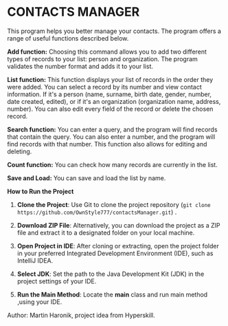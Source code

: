 # CONTACTS MANAGER

This program helps you better manage your contacts. The program offers a range of useful functions described below.

**Add function:**
Choosing this command allows you to add two different types of records to your list: person and organization. 
The program validates the number format and adds it to your list.

**List function:**
This function displays your list of records in the order they were added. 
You can select a record by its number and view contact information. 
If it's a person (name, surname, birth date, gender, number, date created, edited), or if it's an organization (organization name, address, number).
You can also edit every field of the record or delete the chosen record.

**Search function:**
You can enter a query, and the program will find records that contain the query. 
You can also enter a number, and the program will find records with that number. 
This function also allows for editing and deleting.

**Count function:**
You can check how many records are currently in the list.

**Save and Load:**
You can save and load the list by name.

**How to Run the Project**

1. **Clone the Project**: Use Git to clone the project repository (`git clone https://github.com/OwnStyle777/contactsManager.git`) .

2. **Download ZIP File**: Alternatively, you can download the project as a ZIP file and extract it to a designated folder on your local machine.

3. **Open Project in IDE**: After cloning or extracting, open the project folder in your preferred Integrated Development Environment (IDE), such as IntelliJ IDEA.

4. **Select JDK**: Set the path to the Java Development Kit (JDK) in the project settings of your IDE.

5. **Run the Main Method**: Locate the **main** class and run main method ,using your IDE.

Author: Martin Haronik, project idea from Hyperskill.

